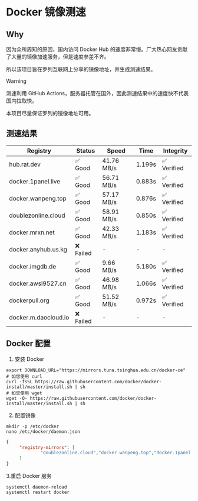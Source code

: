 # Docker 镜像测速

## Why

因为众所周知的原因，国内访问 Docker Hub 的速度非常慢。广大热心网友贡献了大量的镜像加速服务，但是速度参差不齐。


所以该项目旨在罗列互联网上分享的镜像地址，并生成测速结果。

> [!WARNING]
> 测速利用 GitHub Actions，服务器托管在国外，因此测速结果中的速度快不代表国内拉取快。
>

本项目尽量保证罗列的镜像地址可用。

## 测速结果

| Registry | Status | Speed | Time | Integrity |
|----------|--------|-------|------|-----------|
| hub.rat.dev | ✅ Good | 41.76 MB/s | 1.199s | ✅ Verified |
| docker.1panel.live | ✅ Good | 56.71 MB/s | 0.883s | ✅ Verified |
| docker.wanpeng.top | ✅ Good | 57.17 MB/s | 0.876s | ✅ Verified |
| doublezonline.cloud | ✅ Good | 58.91 MB/s | 0.850s | ✅ Verified |
| docker.mrxn.net | ✅ Good | 42.33 MB/s | 1.183s | ✅ Verified |
| docker.anyhub.us.kg | ❌ Failed | - | - | - |
| docker.imgdb.de | ✅ Good | 9.66 MB/s | 5.180s | ✅ Verified |
| docker.awsl9527.cn | ✅ Good | 46.98 MB/s | 1.066s | ✅ Verified |
| dockerpull.org | ✅ Good | 51.52 MB/s | 0.972s | ✅ Verified |
| docker.m.daocloud.io | ❌ Failed | - | - | - |

## Docker 配置

1. 安装 Docker
```shell
export DOWNLOAD_URL="https://mirrors.tuna.tsinghua.edu.cn/docker-ce"
# 如您使用 curl
curl -fsSL https://raw.githubusercontent.com/docker/docker-install/master/install.sh | sh
# 如您使用 wget
wget -O- https://raw.githubusercontent.com/docker/docker-install/master/install.sh | sh
```

2. 配置镜像

```shell
mkdir -p /etc/docker
nano /etc/docker/daemon.json
```

```json
{
     "registry-mirrors": [
             "doublezonline.cloud","docker.wanpeng.top","docker.1panel.live"
     ]
}
```

 3.重启 Docker 服务
```shell
systemctl daemon-reload
systemctl restart docker
```
